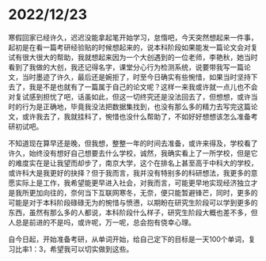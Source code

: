 # 2022/12/23
寒假回家已经许久，迟迟没能拿起笔开始学习，怠惰吧，今天突然想起来一件事，起初是在看一篇考研经验贴的时候想起来的，说本科阶段如果能发一篇论文会对复试有很大很大的帮助，我就想起来因为一个大创遇到的一位老师，李艳秋，她当时看到了我做的大创，我还记得名字，课堂分心行为检测系统，说要带我写一篇论文，当时墨迹了许久，最后还是婉拒了，时至今日确实有些惋惜，如果当时坚持下去了，我是不是也就有了一篇属于自己的论文呢？这样一来我或许就一点儿也不会对复试感到担忧了吧，话虽如此，但这一切终究还是没法回去了，但想想，或许当时的行为是正确地，毕竟我没法把数据集找到，也没有那么多的精力去写完这篇论文，或许我去了，我就挂科了，惋惜也没什么帮助了，不如好好想想该怎么准备考研初试吧。  
  
不知道现在算早还是晚，但我想，整整一年的时间去准备，或许来得及，学校看了许久，始终没有想好自己想要去什么学校，诚然，我确实看上了一所学校，但是它的难度实在是让我望而却步了，南京大学，这个在排名上甚至高于中科大的学校，或许科大是我更好的抉择？但于我而言，我并没有特别多的科研想法，我更多的意愿实际上是工作，我希望能更早进入社会，对我而言，可能更早地实现经济独立才是我所更加向往的，奈何当下互联网寒冬，无奈，便只能暂避锋芒，同时，更多的可能是对于本科阶段碌碌无为的惋惜与愤懑，以期盼在研究生阶段可以学到更多的东西，虽然有那么多的人都说，本科阶段什么样子，研究生阶段大概也差不多，但人总是前进的不是吗，或许呢，万一呢，总会抱有侥幸心理。  
  
自今日起，开始准备考研，从单词开始，给自己定下的目标是一天100个单词，复习比率1：3，希望我可以切实做到这些。
